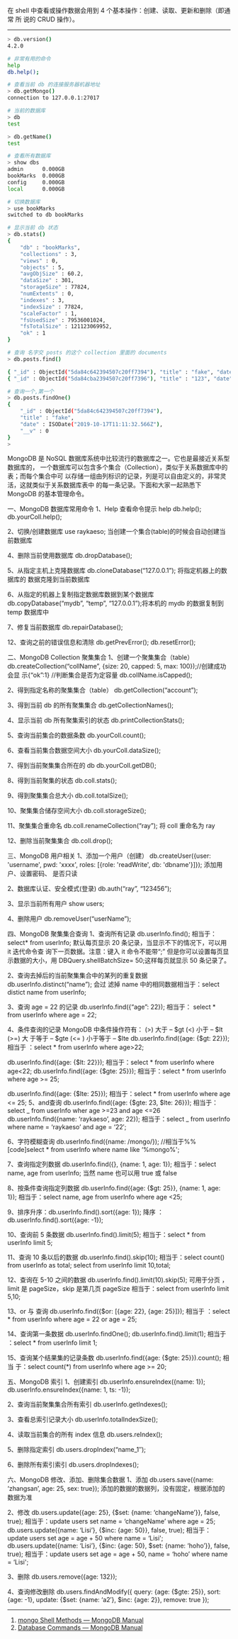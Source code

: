 在 shell 中查看或操作数据会用到 4 个基本操作：创建、读取、更新和删除（即通常 所
说的 CRUD 操作）。

---

```bash
> db.version()
4.2.0
```

```bash
# 非常有用的命令
help
db.help();
```

```bash
# 查看当前 db 的连接服务器机器地址
> db.getMongo()
connection to 127.0.0.1:27017
```

```bash
# 当前的数据库
> db
test

> db.getName()
test
```

```bash
# 查看所有数据库
> show dbs
admin      0.000GB
bookMarks  0.000GB
config     0.000GB
local      0.000GB
```

```bash
# 切换数据库
> use bookMarks
switched to db bookMarks
```

```bash
# 显示当前 db 状态
> db.stats()
{
	"db" : "bookMarks",
	"collections" : 3,
	"views" : 0,
	"objects" : 5,
	"avgObjSize" : 60.2,
	"dataSize" : 301,
	"storageSize" : 77824,
	"numExtents" : 0,
	"indexes" : 3,
	"indexSize" : 77824,
	"scaleFactor" : 1,
	"fsUsedSize" : 79536001024,
	"fsTotalSize" : 121123069952,
	"ok" : 1
}
```

```bash
# 查询 名字交 posts 的这个 collection 里面的 documents
> db.posts.find()

{ "_id" : ObjectId("5da84c642394507c20ff7394"), "title" : "fake", "date" : ISODate("2019-10-17T11:11:32.566Z"), "__v" : 0 }
{ "_id" : ObjectId("5da84cba2394507c20ff7396"), "title" : "123", "date" : ISODate("2019-10-17T11:12:58.498Z"), "__v" : 0 }
```

```bash
# 查询一个,第一个
> db.posts.findOne()
{
	"_id" : ObjectId("5da84c642394507c20ff7394"),
	"title" : "fake",
	"date" : ISODate("2019-10-17T11:11:32.566Z"),
	"__v" : 0
}
>
```

MongoDB 是 NoSQL 数据库系统中比较流行的数据库之一。它也是最接近关系型数据库的，
一个数据库可以包含多个集合（Collection），类似于关系数据库中的表；而每个集合中可
以存储一组由列标识的记录，列是可以自由定义的，非常灵活，这就类似于关系数据库表中
的每一条记录。下面和大家一起熟悉下 MongoDB 的基本管理命令。

一、MongoDB 数据库常用命令 1、Help 查看命令提示 help db.help();
db.yourColl.help();

2、切换/创建数据库 use raykaeso; 当创建一个集合(table)的时候会自动创建当前数据库

4、删除当前使用数据库 db.dropDatabase();

5、从指定主机上克隆数据库 db.cloneDatabase(“127.0.0.1”); 将指定机器上的数据库的
数据克隆到当前数据库

6、从指定的机器上复制指定数据库数据到某个数据库 db.copyDatabase(“mydb”, “temp”,
“127.0.0.1”);将本机的 mydb 的数据复制到 temp 数据库中

7、修复当前数据库 db.repairDatabase();

12、查询之前的错误信息和清除 db.getPrevError(); db.resetError();

二、MongoDB Collection 聚集集合 1、创建一个聚集集合（table）
db.createCollection(“collName”, {size: 20, capped: 5, max: 100});//创建成功会显
示{“ok”:1} //判断集合是否为定容量 db.collName.isCapped();

2、得到指定名称的聚集集合（table） db.getCollection(“account”);

3、得到当前 db 的所有聚集集合 db.getCollectionNames();

4、显示当前 db 所有聚集索引的状态 db.printCollectionStats();

5、查询当前集合的数据条数 db.yourColl.count();

6、查看当前集合数据空间大小 db.yourColl.dataSize();

7、得到当前聚集集合所在的 db db.yourColl.getDB();

8、得到当前聚集的状态 db.coll.stats();

9、得到聚集集合总大小 db.coll.totalSize();

10、聚集集合储存空间大小 db.coll.storageSize();

11、聚集集合重命名 db.coll.renameCollection(“ray”); 将 coll 重命名为 ray

12、删除当前聚集集合 db.coll.drop();

三、MongoDB 用户相关 1、添加一个用户（创建） db.createUser({user: 'username',
pwd: 'xxxx', roles: [{role: 'readWrite', db: 'dbname'}]}); 添加用户、设置密码、
是否只读

2、数据库认证、安全模式(登录) db.auth(“ray”, “123456”);

3、显示当前所有用户 show users;

4、删除用户 db.removeUser(“userName”);

四、MongoDB 聚集集合查询 1、查询所有记录 db.userInfo.find(); 相当于：select\*
from userInfo; 默认每页显示 20 条记录，当显示不下的情况下，可以用 it 迭代命令查
询下一页数据。注意：键入 it 命令不能带“;” 但是你可以设置每页显示数据的大小，用
DBQuery.shellBatchSize= 50;这样每页就显示 50 条记录了。

2、查询去掉后的当前聚集集合中的某列的重复数据 db.userInfo.distinct(“name”); 会过
滤掉 name 中的相同数据相当于：select distict name from userInfo;

3、查询 age = 22 的记录 db.userInfo.find({“age”: 22}); 相当于： select \* from
userInfo where age = 22;

4、条件查询的记录 MongoDB 中条件操作符有： (>) 大于 – $gt (<) 小于 – $lt (>=) 大
于等于 – $gte (<= ) 小于等于 – $lte db.userInfo.find({age: {\$gt: 22}}); 相当于
：select \* from userInfo where age>22;

db.userInfo.find({age:
{$lt: 22}});
相当于：select * from userInfo where age<22; db.userInfo.find({age: {$gte:
25}}); 相当于：select \* from userInfo where age >= 25;

db.userInfo.find({age:
{$lte: 25}});
相当于：select * from userInfo where age <= 25; 5、and查询 db.userInfo.find({age: {$gte:
23, \$lte: 26}}); 相当于：select _ from userInfo wher age >=23 and age <=26
db.userInfo.find({name: ‘raykaeso’, age: 22}); 相当于：select _ from userInfo
where name = ‘raykaeso’ and age = ‘22′;

6、字符模糊查询 db.userInfo.find({name: /mongo/}); //相当于%% [code]select \*
from userInfo where name like ‘%mongo%';

7、查询指定列数据 db.userInfo.find({}, {name: 1, age: 1}); 相当于：select name,
age from userInfo; 当然 name 也可以用 true 或 false

8、按条件查询指定列数据 db.userInfo.find({age: {\$gt: 25}}, {name: 1, age: 1});
相当于：select name, age from userInfo where age <25;

9、排序升序：db.userInfo.find().sort({age: 1}); 降序
：db.userInfo.find().sort({age: -1});

10、查询前 5 条数据 db.userInfo.find().limit(5); 相当于：select \* from userInfo
limit 5;

11、查询 10 条以后的数据 db.userInfo.find().skip(10); 相当于：select count()
from userInfo as total; select from userInfo limit 10,total;

12、查询在 5-10 之间的数据 db.userInfo.find().limit(10).skip(5); 可用于分页
，limit 是 pageSize，skip 是第几页 pageSize 相当于：select from userInfo limit
5,10;

13、or 与 查询 db.userInfo.find({\$or: [{age: 22}, {age: 25}]}); 相当于
：select \* from userInfo where age = 22 or age = 25;

14、查询第一条数据 db.userInfo.findOne(); db.userInfo.find().limit(1); 相当于
：select \* from userInfo limit 1;

15、查询某个结果集的记录条数 db.userInfo.find({age: {\$gte: 25}}).count(); 相当
于：select count(\*) from userInfo where age >= 20;

五、MongoDB 索引 1、创建索引 db.userInfo.ensureIndex({name: 1});
db.userInfo.ensureIndex({name: 1, ts: -1});

2、查询当前聚集集合所有索引 db.userInfo.getIndexes();

3、查看总索引记录大小 db.userInfo.totalIndexSize();

4、读取当前集合的所有 index 信息 db.users.reIndex();

5、删除指定索引 db.users.dropIndex(“name_1″);

6、删除所有索引索引 db.users.dropIndexes();

六、MongoDB 修改、添加、删除集合数据 1、添加 db.users.save({name: ‘zhangsan’,
age: 25, sex: true}); 添加的数据的数据列，没有固定，根据添加的数据为准

2、修改 db.users.update({age: 25},
{$set: {name: ‘changeName’}}, false, true);
相当于：update users set name = ‘changeName’ where age = 25;
db.users.update({name: ‘Lisi’}, {$inc:
{age: 50}}, false, true); 相当于：update users set age = age + 50 where name =
‘Lisi'; db.users.update({name: ‘Lisi’}, {$inc: {age: 50}, $set: {name: ‘hoho’}},
false, true); 相当于：update users set age = age + 50, name = ‘hoho’ where name
= ‘Lisi';

3、删除 db.users.remove({age: 132});

4、查询修改删除 db.users.findAndModify({ query: {age:
{$gte: 25}},
sort: {age: -1},
update: {$set: {name: ‘a2′}, \$inc: {age: 2}},
remove: true });

---

1. [mongo Shell Methods — MongoDB Manual](https://docs.mongodb.com/manual/reference/method/)
2. [Database Commands — MongoDB Manual](https://docs.mongodb.com/manual/reference/command/)
